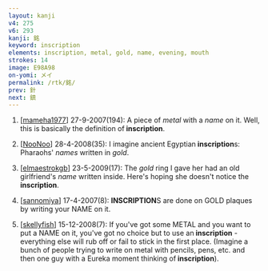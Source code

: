 ```yaml
---
layout: kanji
v4: 275
v6: 293
kanji: 銘
keyword: inscription
elements: inscription, metal, gold, name, evening, mouth
strokes: 14
image: E98A98
on-yomi: メイ
permalink: /rtk/銘/
prev: 針
next: 鎮
---
```


1) [<a href="http://kanji.koohii.com/profile/mameha1977">mameha1977</a>] 27-9-2007(194): A piece of <em>metal</em> with a <em>name</em> on it. Well, this is basically the definition of<strong> inscription</strong>.

2) [<a href="http://kanji.koohii.com/profile/NooNoo">NooNoo</a>] 28-4-2008(35): I imagine ancient Egyptian<strong> inscription</strong>s: Pharaohs&#039; <em>names</em> written in <em>gold</em>.

3) [<a href="http://kanji.koohii.com/profile/elmaestrokgb">elmaestrokgb</a>] 23-5-2009(17): The <em>gold</em> ring I gave her had an old girlfriend&#039;s <em>name</em> written inside. Here&#039;s hoping she doesn&#039;t notice the<strong> inscription</strong>.

4) [<a href="http://kanji.koohii.com/profile/sannomiya">sannomiya</a>] 17-4-2007(8): <strong>INSCRIPTION</strong>S are done on GOLD plaques by writing your NAME on it.

5) [<a href="http://kanji.koohii.com/profile/skellyfish">skellyfish</a>] 15-12-2008(7): If you&#039;ve got some METAL and you want to put a NAME on it, you&#039;ve got no choice but to use an<strong> inscription</strong> - everything else will rub off or fail to stick in the first place. (Imagine a bunch of people trying to write on metal with pencils, pens, etc. and then one guy with a Eureka moment thinking of<strong> inscription</strong>).

